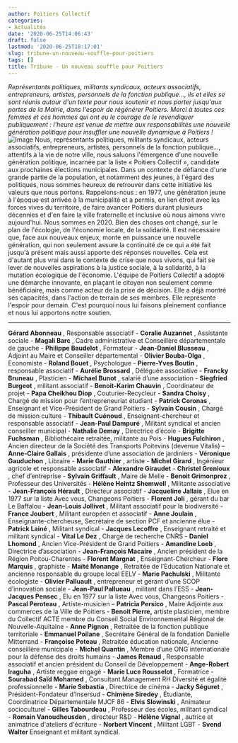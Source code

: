 ```yaml
---
author: Poitiers Collectif
categories:
- Actualités
date: '2020-06-25T14:06:43'
draft: false
lastmod: '2020-06-25T18:17:01'
slug: tribune-un-nouveau-souffle-pour-poitiers
tags: []
title: Tribune - Un nouveau souffle pour Poitiers
---
```


_Représentants politiques, militants syndicaux, acteurs associatifs, entrepreneurs, artistes, personnels de la fonction publique..., ils et elles se sont réunis autour d'un texte pour nous soutenir et nous porter jusqu'aux portes de la Mairie, dans l'espoir de régénérer Poitiers. Merci à toutes ces femmes et ces hommes qui ont eu le courage de le revendiquer publiquement : l'heure est venue de mettre aux responsabilités une nouvelle génération politique pour insuffler une nouvelle dynamique à Poitiers !_ ![Image](/images/2025/tribune-un-nouveau-souffle-pour-poitiers/VisuelTribuneActeurs-1024x538.png) Nous, représentants politiques, militants syndicaux, acteurs associatifs, entrepreneurs, artistes, personnels de la fonction publique..., attentifs à la vie de notre ville, nous saluons l'émergence d'une nouvelle génération politique, incarnée par la liste « Poitiers Collectif », candidate aux prochaines élections municipales. Dans un contexte de défiance d'une grande partie de la population, et notamment des jeunes, à l'égard des politiques, nous sommes heureux de retrouver dans cette initiative les valeurs que nous portons. Rappelons-nous : en 1977, une génération jeune à l'époque est arrivée à la municipalité et a permis, en lien étroit avec les forces vives du territoire, de faire avancer Poitiers durant plusieurs décennies et d'en faire la ville fraternelle et inclusive où nous aimons vivre aujourd'hui. Nous sommes en 2020. Bien des choses ont changé, sur le plan de l'écologie, de l'économie locale, de la solidarité. Il est nécessaire que, face aux nouveaux enjeux, monte en puissance une nouvelle génération, qui non seulement assure la continuité de ce qui a été fait jusqu'à présent mais aussi apporte des réponses nouvelles. Cela est d'autant plus vrai dans le contexte de crise que nous vivons, qui fait se lever de nouvelles aspirations à la justice sociale, à la solidarité, à la mutation écologique de l'économie. L'équipe de Poitiers Collectif a adopté une démarche innovante, en plaçant le citoyen non seulement comme bénéficiaire, mais comme acteur de la prise de décision. Elle a déjà montré ses capacités, dans l'action de terrain de ses membres. Elle représente l'espoir pour demain. C'est pourquoi nous lui faisons pleinement confiance et nous lui apportons notre soutien. 

* * *

**Gérard Abonneau** , Responsable associatif - **Coralie Auzannet** , Assistante sociale - **Magali Barc** , Cadre administrative et Conseillère départementale de gauche - **Philippe Baudelot** , Formateur - **Jean-Daniel Blusseau** , Adjoint au Maire et Conseiller départemental - **Olivier Bouba-Olga** , Economiste - **Roland Bouet** , Psychologue - **Pierre-Yves Boutin** , responsable associatif - **Aurélie Brossard** , Déléguée associative - **Francky Bruneau** , Plasticien - **Michael Bunot** , salarié d’une association - **Siegfried Burgeot** , militant associatif - **Benoit-Karim Chauvin** , Coordinateur de projet - **Papa Cheikhou Diop** , Couturier-Recycleur - **Sandra Choisy** , Chargé de mission pour l’entrepreneuriat étudiant - **Patrick Coronas** , Enseignant et Vice-Président de Grand Poitiers - **Sylvain Cousin** , Chargé de mission culture - **Thibault Cuénoud** , Enseignant-chercheur et responsable associatif - **Jean-Paul Dampuré** , Militant syndical et ancien conseiller municipal - **Nathalie Demay** , Directrice d’école - **Brigitte Fuchsman** , Bibliothécaire retraitée, militante au Pois - **Hugues Fulchiron** , Ancien directeur de la Société des Transports Poitevins (devenue Vitalis) – **Anne-Claire Gallais** , présidente d’une association de jardiniers - **Véronique Gauduchon** , Libraire - **Marie Gauthier** , artiste - **Michel Girard** , Ingénieur agricole et responsable associatif - **Alexandre Giraudet** \- **Christel Grenioux** , chef d’entreprise - **Sylvain Griffault** , Maire de Melle - **Benoit Grimonprez** , Professeur des Universités - **Hélène Heintz Shemwell** , Militante associative - **Jean-François Hérault** , Directeur associatif - **Jacqueline Jallais** , Elue en 1977 sur la liste Avec vous, Changeons Poitiers - **Florent Joli** , gérant du bar Le Baffalou - **Jean-Louis Jollivet** , Militant associatif pour la biodiversité - **France Joubert** , Militant européen et associatif - **Anne Joulain** , Enseignante-chercheuse, Secrétaire de section PCF et ancienne élue - **Patrick Lainé** , Militant syndical - **Jacques Lecoffre** , Enseignant retraité et militant syndical - **Vital Le Dez** , Chargé de recherche CNRS - **Daniel Lhomond** , Ancien Vice-Président de Grand Poitiers - **Amandine Loeb** , Directrice d’association - **Jean-François Macaire** , Ancien président de la Région Poitou-Charentes - **Florent Margnat** , Enseignant-Chercheur - **Flore Marquis** , graphiste - **Maïté Monange** , Retraitée de l’Education Nationale et ancienne responsable du groupe local EELV - **Marie Pachulski** , Militante écologiste - **Olivier Palluault** , entrepreneur et gérant d’une SCOP d’innovation sociale - **Jean-Paul Pallueau** , militant dans l’ESS - **Jean-Jacques Pensec** , Elu en 1977 sur la liste Avec vous, Changeons Poitiers - **Pascal Peroteau** , Artiste-musicien – **Patricia Persico** , Maire Adjointe aux commerces de la Ville de Poitiers - **Benoit Pierre,** artiste plasticien, membre du Collectif ACTE membre du Conseil Social Environnemental Régional de Nouvelle-Aquitaine - **Anne Pignon** , Retraitée de la fonction publique territoriale - **Emmanuel Poilane** , Secrétaire Général de la fondation Danielle Mitterrand - **Françoise Poteau** , Retraitée éducation nationale, Ancienne conseillère municipale - **Michel Quantin** , Membre d’une ONG internationale pour la défense des droits humains - **James Renaud** , Responsable associatif et ancien président du Conseil de Développement - **Ange-Robert Iraguha** , Artiste reggae engagé - **Marie Luce Rousselot** , Formatrice - **Sourabad Saïd Mohamed** , Consultant Management RH Diversité et égalité professionnelle - **Marie Sebastia** , Directrice de cinéma - **Jacky Séguret** , Président-Fondateur d’Insersud - **Chimène Siredey** , Étudiante, Coordinatrice Départementale MJCF 86 - **Elvis Slowinski** , Animateur socioculturel - **Gilles Tabourdeau** , Professeur des écoles, militant syndical - **Romain Vanoudheusden** , directeur R&D - **Hélène Vignal** , autrice et animatrice d'ateliers d'écriture - **Norbert Vincent** , Militant LGBT - **Svend Walter** Enseignant et militant syndical.
